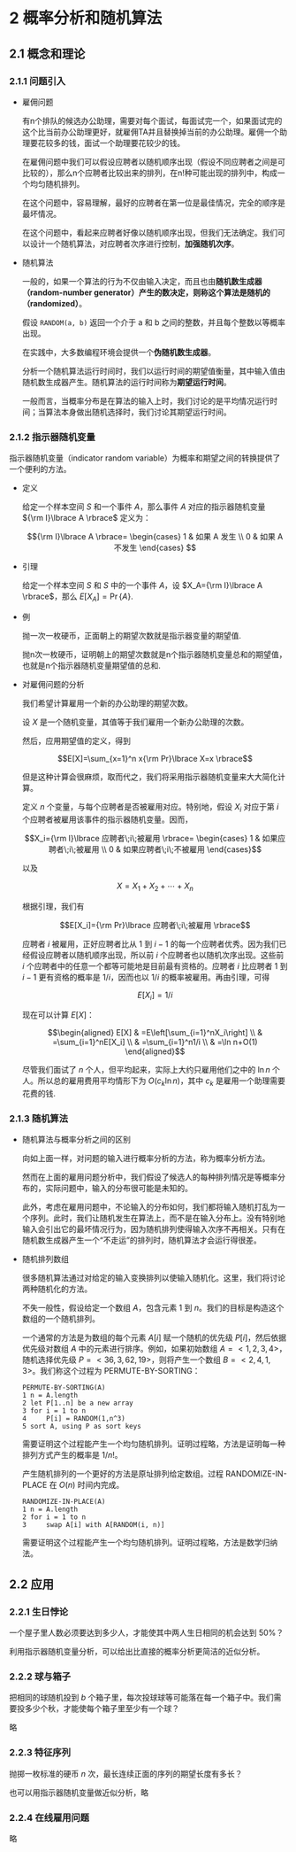 # 2 概率分析和随机算法

## 2.1 概念和理论

### 2.1.1 问题引入

- 雇佣问题

  有n个排队的候选办公助理，需要对每个面试，每面试完一个，如果面试完的这个比当前办公助理更好，就雇佣TA并且替换掉当前的办公助理。雇佣一个助理要花较多的钱，面试一个助理要花较少的钱。

  在雇佣问题中我们可以假设应聘者以随机顺序出现（假设不同应聘者之间是可比较的），那么n个应聘者比较出来的排列，在n!种可能出现的排列中，构成一个均匀随机排列。

  在这个问题中，容易理解，最好的应聘者在第一位是最佳情况，完全的顺序是最坏情况。

  在这个问题中，看起来应聘者好像以随机顺序出现，但我们无法确定。我们可以设计一个随机算法，对应聘者次序进行控制，**加强随机次序**。

- 随机算法

  一般的，如果一个算法的行为不仅由输入决定，而且也由**随机数生成器（random-number generator）**产生的数决定，则称这个算法是**随机的（randomized）**。

  假设 `RANDOM(a, b)` 返回一个介于 a 和 b 之间的整数，并且每个整数以等概率出现。

  在实践中，大多数编程环境会提供一个**伪随机数生成器**。

  分析一个随机算法运行时间时，我们以运行时间的期望值衡量，其中输入值由随机数生成器产生。随机算法的运行时间称为**期望运行时间**。

  一般而言，当概率分布是在算法的输入上时，我们讨论的是平均情况运行时间；当算法本身做出随机选择时，我们讨论其期望运行时间。

### 2.1.2 指示器随机变量

指示器随机变量（indicator random variable）为概率和期望之间的转换提供了一个便利的方法。

- 定义

  给定一个样本空间 $S$ 和一个事件 $A$，那么事件 $A$ 对应的指示器随机变量 ${\rm I}\lbrace A \rbrace$ 定义为：

  $${\rm I}\lbrace A \rbrace=
  \begin{cases}
  1 & 如果 A 发生 \\
  0 & 如果 A 不发生
  \end{cases}
  $$

- 引理

  给定一个样本空间 $S$ 和 $S$ 中的一个事件 $A$，设 $X_A={\rm I}\lbrace A \rbrace$，那么 $E[X_A]=\Pr{\lbrace A \rbrace}$.

- 例

  抛一次一枚硬币，正面朝上的期望次数就是指示器变量的期望值.

  抛n次一枚硬币，证明朝上的期望次数就是n个指示器随机变量总和的期望值，也就是n个指示器随机变量期望值的总和.

- 对雇佣问题的分析

  我们希望计算雇用一个新的办公助理的期望次数。

  设 $X$ 是一个随机变量，其值等于我们雇用一个新办公助理的次数。

  然后，应用期望值的定义，得到

  $$E[X]=\sum_{x=1}^n x{\rm Pr}\lbrace X=x \rbrace$$

  但是这种计算会很麻烦，取而代之，我们将采用指示器随机变量来大大简化计算。

  定义 $n$ 个变量，与每个应聘者是否被雇用对应。特别地，假设 $X_i$ 对应于第 $i$ 个应聘者被雇用该事件的指示器随机变量。因而，

  $$X_i={\rm I}\lbrace 应聘者\;i\;被雇用 \rbrace=
  \begin{cases}
  1 & 如果应聘者\;i\;被雇用 \\
  0 & 如果应聘者\;i\;不被雇用
  \end{cases}$$

  以及

  $$X=X_1+X_2+\cdots+X_n$$

  根据引理，我们有

  $$E[X_i]={\rm Pr}\lbrace 应聘者\;i\;被雇用 \rbrace$$

  应聘者 $i$ 被雇用，正好应聘者比从 $1$ 到 $i-1$ 的每一个应聘者优秀。因为我们已经假设应聘者以随机顺序出现，所以前 $i$ 个应聘者也以随机次序出现。这些前 $i$ 个应聘者中的任意一个都等可能地是目前最有资格的。应聘者 $i$ 比应聘者 $1$ 到 $i-1$ 更有资格的概率是 $1/i$，因而也以 $1/i$ 的概率被雇用。再由引理，可得

  $$E[X_i]=1/i$$

  现在可以计算 $E[X]$：

  $$\begin{aligned}
  E[X] & =E\left[\sum_{i=1}^nX_i\right] \\
  & =\sum_{i=1}^nE[X_i] \\
  & =\sum_{i=1}^n1/i \\
  & =\ln n+O(1)
  \end{aligned}$$

  尽管我们面试了 $n$ 个人，但平均起来，实际上大约只雇用他们之中的 $\ln n$ 个人。所以总的雇用费用平均情形下为 $O(c_k \ln n)$，其中 $c_k$ 是雇用一个助理需要花费的钱.

### 2.1.3 随机算法

- 随机算法与概率分析之间的区别

  向如上面一样，对问题的输入进行概率分析的方法，称为概率分析方法。

  然而在上面的雇用问题分析中，我们假设了候选人的每种排列情况是等概率分布的，实际问题中，输入的分布很可能是未知的。

  此外，考虑在雇用问题中，不论输入的分布如何，我们都将输入随机打乱为一个序列。此时，我们让随机发生在算法上，而不是在输入分布上。没有特别地输入会引出它的最坏情况行为，因为随机排列使得输入次序不再相关。只有在随机数生成器产生一个“不走运”的排列时，随机算法才会运行得很差。

- 随机排列数组

  很多随机算法通过对给定的输入变换排列以使输入随机化。这里，我们将讨论两种随机化的方法。
  
  不失一般性，假设给定一个数组 $A$，包含元素 $1$ 到 $n$。我们的目标是构造这个数组的一个随机排列。

  一个通常的方法是为数组的每个元素 $A[i]$ 赋一个随机的优先级 $P[i]$，然后依据优先级对数组 $A$ 中的元素进行排序。例如，如果初始数组 $A=<1,2,3,4>$，随机选择优先级 $P=<36,3,62,19>$，则将产生一个数组 $B=<2,4,1,3>$。我们称这个过程为 PERMUTE-BY-SORTING：

  ```
  PERMUTE-BY-SORTING(A)
  1 n = A.length
  2 let P[1..n] be a new array
  3 for i = 1 to n
  4     P[i] = RANDOM(1,n^3)
  5 sort A, using P as sort keys  
  ```

  需要证明这个过程能产生一个均匀随机排列。证明过程略，方法是证明每一种排列方式产生的概率是 $1/n!$。

  产生随机排列的一个更好的方法是原址排列给定数组。过程 RANDOMIZE-IN-PLACE 在 $O(n)$ 时间内完成。

  ```
  RANDOMIZE-IN-PLACE(A)
  1 n = A.length
  2 for i = 1 to n
  3     swap A[i] with A[RANDOM(i, n)]
  ```

  需要证明这个过程能产生一个均匀随机排列。证明过程略，方法是数学归纳法。

## 2.2 应用

### 2.2.1 生日悖论

一个屋子里人数必须要达到多少人，才能使其中两人生日相同的机会达到 $50\%$？

利用指示器随机变量分析，可以给出比直接的概率分析更简洁的近似分析。

### 2.2.2 球与箱子

把相同的球随机投到 $b$ 个箱子里，每次投球球等可能落在每一个箱子中。我们需要投多少个秋，才能使每个箱子里至少有一个球？

略

### 2.2.3 特征序列

抛掷一枚标准的硬币 $n$ 次，最长连续正面的序列的期望长度有多长？

也可以用指示器随机变量做近似分析，略

### 2.2.4 在线雇用问题

略



